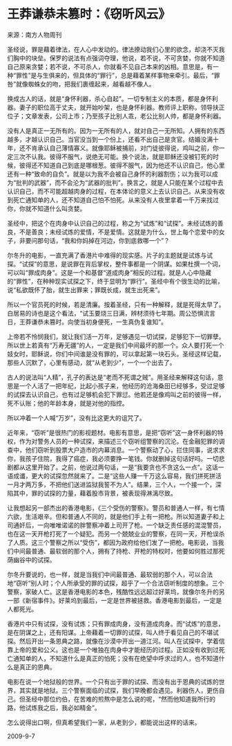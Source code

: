 # 王莽谦恭未篡时：《窃听风云》

   来源：南方人物周刊
 
   圣经说，罪是藉着律法，在人心中发动的。律法撩动我们心里的欲念，却浇不灭我们胸中的块垒。保罗的说法有点强词夺理，他说，若不说，不可贪婪，你就不知道自己原来贪婪；若不说，不可杀人，你就看不见自己本来的凶相。意思是，有一种“罪性”是与生俱来的，但具体的“罪行”，总是藉着某样事物来牵引。最后，“罪咎”就像蜘蛛女的吻，把我们裹缠起来，越看越不像人。
   
   换成古人的话，就是“身怀利器，杀心自起”。一切专制主义的本质，都是身怀利器。妻子的职位高于丈夫，就开始吵架，也是身怀利器。教师评上职称，领导扶正位子；文章发表，公司上市；乃至孩子比别人乖，老公比别人帅，都是身怀利器。
   
   没有人是真正一无所有的。因为一无所有的人，就对自己一无所知。人拥有的东西越多，才越认识自己。当官没当到一个份上，还看不出自己是贪官。结婚没满十年，还不肯承认自己薄情寡义。就像耶稣被捕前，对门徒彼得说，鸡叫之前，你一定三次不认我。彼得不服气，说绝无可能。换个说法，就是耶稣还没被钉死的时候，彼得还不知道自己到底是哪根葱。彼得不服气，因为他还不认识自己，他心里还有一种“致命的自负”。就是以为我不会被自己身怀的利器割伤；以为我可以成为“批判的武器”，而不会沦为“武器的批判”。换言之，就是人只能在某个过程中去认识自己，而不可能超越肉身的过程，在本体论的意义上去认识自己。从来没有收到死亡通知单的人，还不知道自己怕不怕死。从来没有人夜里拿着一千万来找过你，你就不知道什么叫贪婪。

   圣经中，把这个在肉身中认识自己的过程，称之为“试炼”和“试探”。未经试炼的善良，不是善良；未经试炼的爱情，不是爱情。这就是为什么，世上每个恋爱中的女子，非要问那句话，“我和你妈掉在河边，你到底救哪一个”？
   
   尔冬升的电影，一直充满了香港片中难得的现实感。片子的主题就是试炼与试探。“试探”的意思，是说罪在背后掌权，整件事都是一个阴谋。如果杜撰一个词，可以叫“罪成肉身”。这是一个和基督“道成肉身”相反的过程。就是人心中隐藏的“罪性”，在种种现实试探之下，终于显明为“罪行”。圣经中有个很生动的比喻，说“私欲既怀了胎，就生出罪来；罪既长成，就生出死来”。
   
   所以一个官员死的时候，若是清廉。按着圣经，只有一种解释，就是死得太早了。白居易的诗也是这个看法，“试玉要烧三日满，辨材须待七年期。周公恐惧流言日，王莽谦恭未篡时。向使当初身便死，一生真伪复谁知”。
   
   上帝若不怜悯我们，就让我们活一万年，足够遇见一切试探，足够犯下一切罪孽。所以世上若真有“万寿无疆”的人，一定是我们中间最坏的那一个。众人要打死一个妓女时，耶稣说，你们中间谁是没有罪的，可以拿起第一块石头。圣经这样记载，那些人沉默了，心里有感动，就“从老到少”，一个一个出去了。
   
   古人的说法叫“人精”，孔子的表达是“老而不死谓之贼”。用圣经来解释这句话，意思是一个人活了一把年纪，比起小孩子来，他经历的沧海桑田已经够多，受过足够的试探去认识自己，也有过足够机会犯下罪愆。他若还是像鸡叫之前的彼得一样，死不认账；他的年龄本身，就是对他的指控。
   
   所以冲着一个人喊“万岁”，没有比这更大的诅咒了。
   
   近年来，“窃听”是很热门的影视题材。电影有意思，是把“窃听”这一身怀利器的特权，作为对警务人员的一种试探，来描述三个窃听组警察的沉沦。在金融犯罪的调查中，他们窃听到股票大户造市的内幕消息。一个警察动了心，拦住同事，说求求你，我孩子住院，我得了癌症，我必须要挣一笔钱。你就删掉这句话好吗。一切悲剧都从这里开始了。之前，他说过两句话，一是“我要贪也不贪这么一点”。这话一语成谶，更大的试探忽然就来了。二是“这些人赚一千万这么容易，我们拼死拼活一月才两万多，不把他们送进监狱我誓不为人”。结果，三个人，一个接一个，深陷其中，罪的试探的力量，藉着股市背景，被表现得淋漓尽致。
   
   让我想起另一部杰出的香港电影，《三个受伤的警察》。警员和普通人一样，有七情六欲，生活艰辛。但和普通人不同的，就是他们手上有一把枪。所以知道妻子和上司通奸后，一向唯唯诺诺的胖警察冲着上司开了枪。一个缺乏责任感的混混警员，也在这一天开枪打死了一个疑犯。而另一个兢兢业业的警察，在同一天，开枪误杀了人质。这三个警察之所以“受伤”，都因为政府给他们发了一把枪。电影说，当我们中间最普通、最软弱的那个人，拥有了持枪、开枪的特权时，他要如何胜过那死荫幽谷中的试探。
   
   尔冬升要说的，也一样，就是当我们中间最普通、最软弱的那个人，可以合法地“窃听”别人时；个人所承受的罪的试探，超乎了一个合法窃听制度的想象。三个警察，家破人亡。这是香港电影的本色，残酷性远远超过好莱坞，就像尔冬升的另一部《新宿事件》。好莱坞到最后，一定是世界被拯救。香港电影到最后，一定是人都死光。
   
   香港片中只有试探，没有试炼；只有罪成肉身，没有道成肉身。而“试炼”的意思，是在阴谋之上，还有阳谋。上帝藉着一切罪的试探，叫人终于看见自己的不堪试探。然后开出一条恩典之路，就像在沙漠中开出一道江河。叫人在试探中，学着信靠上帝的爱和公义。这也是一个唯独在肉身中才能经历的过程。正如没有收到过死亡通知单的人，不知道什么是真正的怕死；没有在绝望中呼求过的人，也不知道什么是真正的恩典。
   
   电影在说一个地狱般的世界。一个只有出于罪的试探、而没有出于恩典的试炼的世界，其实就是地狱。三个警察面临的试探，我们早晚都会遇见。利器伤人，更伤自己。但圣经中那位约伯，在苦难的煎熬中是怎么说的呢，“然而他知道我所行的路，他试炼我之后，我必如精金”。
   
   怎么说得出口啊，但真希望我们一家，从老到少，都能说出这样的话来。
   
   2009-9-7
